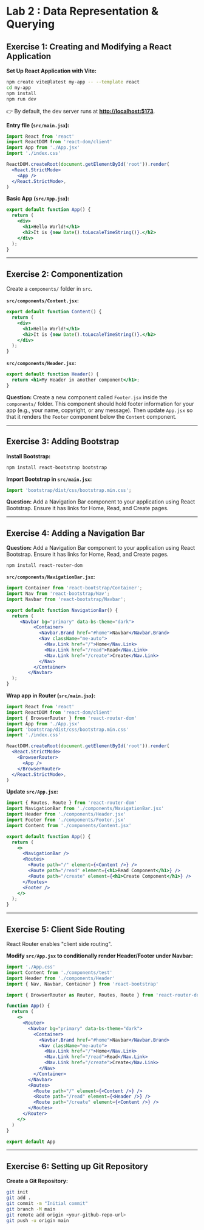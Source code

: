 # Lab 2 : Data Representation & Querying

## Exercise 1: Creating and Modifying a React Application

**Set Up React Application with Vite:**

```bash
npm create vite@latest my-app -- --template react
cd my-app
npm install
npm run dev
```

👉 By default, the dev server runs at **[http://localhost:5173](http://localhost:5173)**.

**Entry file (`src/main.jsx`):**

```jsx
import React from 'react'
import ReactDOM from 'react-dom/client'
import App from './App.jsx'
import './index.css'

ReactDOM.createRoot(document.getElementById('root')).render(
  <React.StrictMode>
    <App />
  </React.StrictMode>,
)
```

**Basic App (`src/App.jsx`):**

```jsx
export default function App() {
  return (
    <div>
      <h1>Hello World!</h1>
      <h2>It is {new Date().toLocaleTimeString()}.</h2>
    </div>
  );
}
```

---

## Exercise 2: Componentization

Create a `components/` folder in `src`.

**`src/components/Content.jsx`:**

```jsx
export default function Content() {
  return (
    <div>
      <h1>Hello World!</h1>
      <h2>It is {new Date().toLocaleTimeString()}.</h2>
    </div>
  );
}
```

**`src/components/Header.jsx`:**

```jsx
export default function Header() {
  return <h1>My Header in another component</h1>;
}
```

**Question:**
Create a new component called `Footer.jsx` inside the `components/` folder. This component should hold footer information for your app (e.g., your name, copyright, or any message). Then update `App.jsx` so that it renders the `Footer` component below the `Content` component.

---

## Exercise 3: Adding Bootstrap

**Install Bootstrap:**

```bash
npm install react-bootstrap bootstrap
```

**Import Bootstrap in `src/main.jsx`:**

```jsx
import 'bootstrap/dist/css/bootstrap.min.css';
```

**Question:** Add a Navigation Bar component to your application using React Bootstrap. Ensure it has links for Home, Read, and Create pages.

---

## Exercise 4: Adding a Navigation Bar

**Question:** Add a Navigation Bar component to your application using React Bootstrap. Ensure it has links for Home, Read, and Create pages.

````
npm install react-router-dom
````

**`src/components/NavigationBar.jsx`:**

```jsx
import Container from 'react-bootstrap/Container';
import Nav from 'react-bootstrap/Nav';
import Navbar from 'react-bootstrap/Navbar';

export default function NavigationBar() {
  return (
     <Navbar bg="primary" data-bs-theme="dark">
          <Container>
            <Navbar.Brand href="#home">Navbar</Navbar.Brand>
            <Nav className="me-auto">
              <Nav.Link href="/">Home</Nav.Link>
              <Nav.Link href="/read">Read</Nav.Link>
              <Nav.Link href="/create">Create</Nav.Link>
            </Nav>
          </Container>
        </Navbar>
  );
}
```

**Wrap app in Router (`src/main.jsx`):**

```jsx
import React from 'react'
import ReactDOM from 'react-dom/client'
import { BrowserRouter } from 'react-router-dom'
import App from './App.jsx'
import 'bootstrap/dist/css/bootstrap.min.css'
import './index.css'

ReactDOM.createRoot(document.getElementById('root')).render(
  <React.StrictMode>
    <BrowserRouter>
      <App />
    </BrowserRouter>
  </React.StrictMode>,
)
```

**Update `src/App.jsx`:**

```jsx
import { Routes, Route } from 'react-router-dom'
import NavigationBar from './components/NavigationBar.jsx'
import Header from './components/Header.jsx'
import Footer from './components/Footer.jsx'
import Content from './components/Content.jsx'

export default function App() {
  return (
    <>
      <NavigationBar />
      <Routes>
        <Route path="/" element={<Content />} />
        <Route path="/read" element={<h1>Read Component</h1>} />
        <Route path="/create" element={<h1>Create Component</h1>} />
      </Routes>
      <Footer />
    </>
  );
}
```

---

## Exercise 5: Client Side Routing

React Router enables "client side routing".

**Modify `src/App.jsx` to conditionally render Header/Footer under Navbar:**

```jsx
import './App.css'
import Content from './components/test'
import Header from './components/Header'
import { Nav, Navbar, Container } from 'react-bootstrap'

import { BrowserRouter as Router, Routes, Route } from 'react-router-dom'

function App() {
  return (
    <>
      <Router>
        <Navbar bg="primary" data-bs-theme="dark">
          <Container>
            <Navbar.Brand href="#home">Navbar</Navbar.Brand>
            <Nav className="me-auto">
              <Nav.Link href="/">Home</Nav.Link>
              <Nav.Link href="/read">Read</Nav.Link>
              <Nav.Link href="/create">Create</Nav.Link>
            </Nav>
          </Container>
        </Navbar>
        <Routes>
          <Route path="/" element={<Content />} />
          <Route path="/read" element={<Header />} />
          <Route path="/create" element={<Content />} />
        </Routes>
      </Router>
    </>
  )
}

export default App
```

---

## Exercise 6: Setting up Git Repository

**Create a Git Repository:**

```bash
git init
git add .
git commit -m "Initial commit"
git branch -M main
git remote add origin <your-github-repo-url>
git push -u origin main
```

